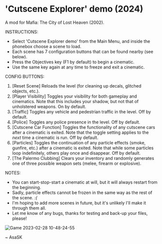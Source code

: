 # 'Cutscene Explorer' demo (2024)
A mod for Mafia: The City of Lost Heaven (2002).

INSTRUCTIONS:
- Select 'Cutscene Explorer demo' from the Main Menu, and inside the phonebox choose a scene to load.
- Each scene has 7 configuration buttons that can be found nearby (see below).
- Press the Objectives key (F1 by default) to begin a cinematic.
- Use the same key again at any time to freeze and exit a cinematic.

CONFIG BUTTONS:
1. [Reset Scene] Reloads the level (for cleaning up decals, glitched objects, etc.).
2. [Player Visibility] Toggles your visibility for both gameplay and cinematics. Note that this includes your shadow, but not that of unholstered weapons. On by default.
3. [Traffic] Toggles any vehicle and pedestrian traffic in the level. Off by default.
4. [Police] Toggles any police presence in the level. Off by default.
5. [Cutscene Car Function] Toggles the functionality of any cutscene cars after a cinematic is exited. Note that the toggle setting applies to the *next* time a cinematic is run. Off by default.
6. [Particles] Toggles the continuation of any particle effects (smoke, gunfire, etc.) after a cinematic is exited. Note that while some particles loop indefinitely, others play once and disappear. Off by default.
7. [The Palermo Clubbing] Clears your inventory and randomly generates one of three possible weapon sets (melee, firearm or explosive).

NOTES:
- You can start-stop-start a cinematic at will, but it will always restart from the beginning.
- Sadly, particle effects cannot be frozen in the same way as the rest of the scene. _:(_
- I'm hoping to add more scenes in future, but it's unlikely I'll make it through them all.
- Let me know of any bugs, thanks for testing and back-up your files, please!

![Game 2023-02-28 10-48-24-55](https://user-images.githubusercontent.com/111624709/221832453-0e1536d7-d813-4815-8f5c-8da0c04420d0.png)

~ AsaSK